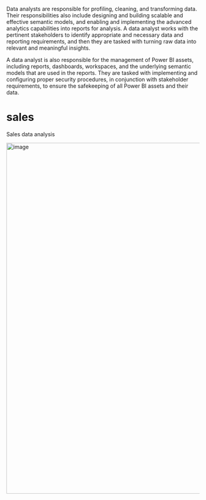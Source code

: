 Data analysts are responsible for profiling, cleaning, and transforming data. Their responsibilities also include designing and building scalable and effective semantic models, and enabling and implementing the advanced analytics capabilities into reports for analysis. A data analyst works with the pertinent stakeholders to identify appropriate and necessary data and reporting requirements, and then they are tasked with turning raw data into relevant and meaningful insights.

A data analyst is also responsible for the management of Power BI assets, including reports, dashboards, workspaces, and the underlying semantic models that are used in the reports. They are tasked with implementing and configuring proper security procedures, in conjunction with stakeholder requirements, to ensure the safekeeping of all Power BI assets and their data.


# sales
Sales data analysis

<img width="1559" height="915" alt="image" src="https://github.com/user-attachments/assets/e8291b56-b3b7-4761-a7f2-a80c34e0cc0b" />
